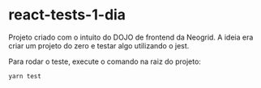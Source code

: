 # react-tests-1-dia

Projeto criado com o intuito do DOJO de frontend da Neogrid.
A ideia era criar um projeto do zero e testar algo utilizando o jest.

Para rodar o teste, execute o comando na raiz do projeto:

```
yarn test
```
